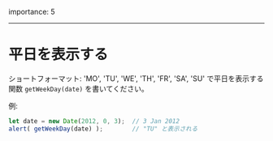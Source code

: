 importance: 5

---

# 平日を表示する

ショートフォーマット: 'MO', 'TU', 'WE', 'TH', 'FR', 'SA', 'SU' で平日を表示する関数 `getWeekDay(date)` を書いてください。

例:

```js no-beautify
let date = new Date(2012, 0, 3);  // 3 Jan 2012
alert( getWeekDay(date) );        // "TU" と表示される
```
